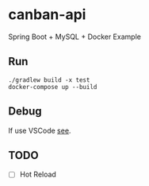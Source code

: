 # canban-api

Spring Boot + MySQL + Docker Example

## Run

```
./gradlew build -x test
docker-compose up --build
```

## Debug

If use VSCode [see](https://code.visualstudio.com/docs/remote/containers).

## TODO

- [ ] Hot Reload

